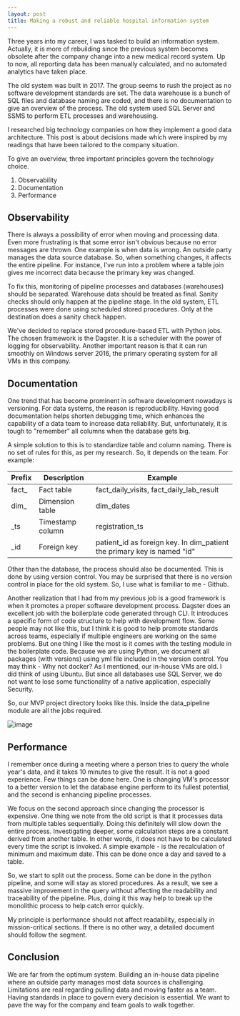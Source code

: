 ```yaml
---
layout: post
title: Making a robust and reliable hospital information system
---
```


Three years into my career, I was tasked to build an information system. Actually, it is more of rebuilding since the previous system becomes obsolete after the company change into a new medical record system. Up to now, all reporting data has been manually calculated, and no automated analytics have taken place.

The old system was built in 2017. The group seems to rush the project as no software development standards are set. The data warehouse is a bunch of SQL files and database naming are coded, and there is no documentation to give an overview of the process. The old system used SQL Server and SSMS to perform ETL processes and warehousing. 

I researched big technology companies on how they implement a good data architecture. This post is about decisions made which were inspired by my readings that have been tailored to the company situation.

To give an overview, three important principles govern the technology choice.

1) Observability
2) Documentation
3) Performance

## Observability

There is always a possibility of error when moving and processing data. Even more frustrating is that some error isn't obvious because no error messages are thrown. One example is when data is wrong. An outside party manages the data source database. So, when something changes, it affects the entire pipeline. For instance, I've run into a problem where a table join gives me incorrect data because the primary key was changed.

To fix this, monitoring of pipeline processes and databases (warehouses) should be separated. Warehouse data should be treated as final. Sanity checks should only happen at the pipeline stage. In the old system, ETL processes were done using scheduled stored procedures. Only at the destination does a sanity check happen.

We've decided to replace stored procedure-based ETL with Python jobs. The chosen framework is the Dagster. It is a scheduler with the power of logging for observability. Another important reason is that it can run smoothly on Windows server 2016, the primary operating system for all VMs in this company.

## Documentation

One trend that has become prominent in software development nowadays is versioning. For data systems, the reason is reproducibility. Having good documentation helps shorten debugging time, which enhances the capability of a data team to increase data reliability. But, unfortunately, it is tough to "remember" all columns when the database gets big.

A simple solution to this is to standardize table and column naming. There is no set of rules for this, as per my research. So, it depends on the team. For example:

| Prefix | Description      | Example                                                                 |
|--------|------------------|-------------------------------------------------------------------------|
| fact_  | Fact table       | fact_daily_visits, fact_daily_lab_result                                |
| dim_   | Dimension table  | dim_dates                                                               |
| _ts    | Timestamp column | registration_ts                                                         |
| _id    | Foreign key      | patient_id as foreign key. In dim_patient the primary key is named "id" |

Other than the database, the process should also be documented. This is done by using version control. You may be surprised that there is no version control in place for the old system. So, I use what is familiar to me - Github.

Another realization that I had from my previous job is a good framework is when it promotes a proper software development process. Dagster does an excellent job with the boilerplate code generated through CLI. It introduces a specific form of code structure to help with development flow. Some people may not like this, but I think it is good to help promote standards across teams, especially if multiple engineers are working on the same problems. But one thing I like the most is it comes with the testing module in the boilerplate code. Because we are using Python, we document all packages (with versions) using yml file included in the version control. You may think - Why not docker? As I mentioned, our in-house VMs are old. I did think of using Ubuntu. But since all databases use SQL Server, we do not want to lose some functionality of a native application, especially Security.

So, our MVP project directory looks like this. Inside the data_pipeline module are all the jobs required.

![image](https://user-images.githubusercontent.com/49480914/188824531-a7dc2fd7-cfd3-4ace-8e2b-e54d3c8ba639.png)

## Performance

I remember once during a meeting where a person tries to query the whole year's data, and it takes 10 minutes to give the result. It is not a good experience. Few things can be done here. One is changing VM's processor to a better version to let the database engine perform to its fullest potential, and the second is enhancing pipeline processes.

We focus on the second approach since changing the processor is expensive. One thing we note from the old script is that it processes data from multiple tables sequentially. Doing this definitely will slow down the entire process. Investigating deeper, some calculation steps are a constant derived from another table. In other words, it does not have to be calculated every time the script is invoked. A simple example - is the recalculation of minimum and maximum date. This can be done once a day and saved to a table.

So, we start to split out the process. Some can be done in the python pipeline, and some will stay as stored procedures. As a result, we see a massive improvement in the query without affecting the readability and traceability of the pipeline. Plus, doing it this way help to break up the monolithic process to help catch error quickly.

My principle is performance should not affect readability, especially in mission-critical sections. If there is no other way, a detailed document should follow the segment.

## Conclusion

We are far from the optimum system. Building an in-house data pipeline where an outside party manages most data sources is challenging. Limitations are real regarding pulling data and moving faster as a team. Having standards in place to govern every decision is essential. We want to pave the way for the company and team goals to walk together.

